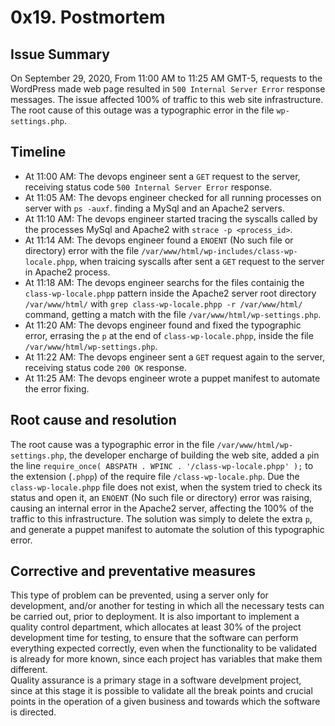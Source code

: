 # 0x19. Postmortem
## Issue Summary
On September 29, 2020, From 11:00 AM to 11:25 AM GMT-5, requests to the WordPress made web page resulted in `500 Internal Server Error` response messages. The issue affected 100% of traffic to this web site infrastructure. The root cause of this outage was a typographic error in the file `wp-settings.php`.
## Timeline 
- At 11:00 AM: The devops engineer sent a `GET` request to the server, receiving status code `500 Internal Server Error` response.
- At 11:05 AM: The devops engineer checked for all running processes on server with `ps -auxf`. finding a MySql and an Apache2 servers.
- At 11:10 AM: The devops engineer started tracing the syscalls called by the processes MySql and Apache2 with `strace -p <process_id>`. 
- At 11:14 AM: The devops engineer found a `ENOENT` (No such file or directory) error with the file `/var/www/html/wp-includes/class-wp-locale.phpp`, when traicing syscalls after sent a `GET` request to the server in Apache2 process.
- At 11:18 AM: The devops engineer searchs for the files containig the `class-wp-locale.phpp` pattern inside the Apache2 server root directory `/var/www/html/` with `grep class-wp-locale.phpp -r /var/www/html/` command, getting a match with the file `/var/www/html/wp-settings.php`.
- At 11:20 AM: The devops engineer found and fixed the typographic error, errasing the `p` at the end of `class-wp-locale.phpp`, inside the file `/var/www/html/wp-settings.php`.
- At 11:22 AM: The devops engineer sent a `GET` request again to the server, receiving status code `200 OK` response.
- At 11:25 AM: The devops engineer wrote a puppet manifest to automate the error fixing.

## Root cause and resolution
The root cause was a typographic error in the file `/var/www/html/wp-settings.php`, the developer encharge of building the web site, added a `p`in the line `require_once( ABSPATH . WPINC . '/class-wp-locale.phpp' );` to the extension (`.phpp`) of the require file `/class-wp-locale.php`. Due the `class-wp-locale.phpp` file does not exist, when the system tried to check its status and open it, an `ENOENT` (No such file or directory) error was raising, causing an internal error in the Apache2 server, affecting the 100% of the traffic to this infrastructure. The solution was simply to delete the extra `p`, and generate a puppet manifest to automate the solution of this typographic error.

## Corrective and preventative measures
This type of problem can be prevented, using a server only for development, and/or another for testing in which all the necessary tests can be carried out, prior to deployment. It is also important to implement a quality control department, which allocates at least 30% of the project development time for testing, to ensure that the software can perform everything expected correctly, even when the functionality to be validated is already for more known, since each project has variables that make them different.  
Quality assurance is a primary stage in a software develpment project, since at this stage it is possible to validate all the break points and crucial points in the operation of a given business and towards which the software is directed.




